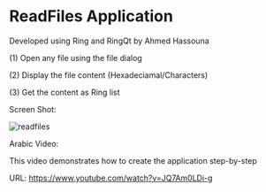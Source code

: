 ReadFiles Application
=====================

Developed using Ring and RingQt by Ahmed Hassouna

(1) Open any file using the file dialog

(2) Display the file content (Hexadeciamal/Characters)

(3) Get the content as Ring list

Screen Shot:

![readfiles](https://raw.githubusercontent.com/ring-lang/ring/master/applications/readfiles/screenshot.png)

Arabic Video: 

This video demonstrates how to create the application step-by-step

URL: https://www.youtube.com/watch?v=JQ7Am0LDi-g
